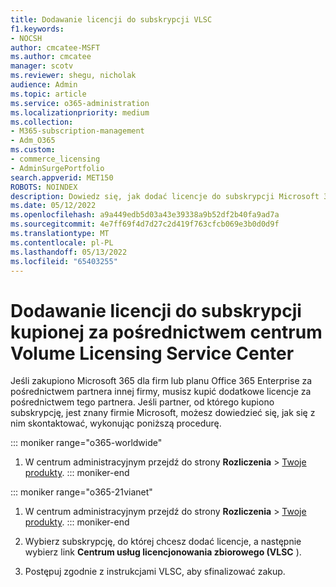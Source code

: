 ```yaml
---
title: Dodawanie licencji do subskrypcji VLSC
f1.keywords:
- NOCSH
author: cmcatee-MSFT
ms.author: cmcatee
manager: scotv
ms.reviewer: shegu, nicholak
audience: Admin
ms.topic: article
ms.service: o365-administration
ms.localizationpriority: medium
ms.collection:
- M365-subscription-management
- Adm_O365
ms.custom:
- commerce_licensing
- AdminSurgePortfolio
search.appverid: MET150
ROBOTS: NOINDEX
description: Dowiedz się, jak dodać licencje do subskrypcji Microsoft 365 zakupionej za pośrednictwem partnera innej firmy, rozpoznanego przez firmę Microsoft.
ms.date: 05/12/2022
ms.openlocfilehash: a9a449edb5d03a43e39338a9b52df2b40fa9ad7a
ms.sourcegitcommit: 4e7ff69f4d7d27c2d419f763cfcb069e3b0d0d9f
ms.translationtype: MT
ms.contentlocale: pl-PL
ms.lasthandoff: 05/13/2022
ms.locfileid: "65403255"
---
```

# <a name="add-licenses-to-a-subscription-purchased-through-the-volume-licensing-service-center"></a>Dodawanie licencji do subskrypcji kupionej za pośrednictwem centrum Volume Licensing Service Center

Jeśli zakupiono Microsoft 365 dla firm lub planu Office 365 Enterprise za pośrednictwem partnera innej firmy, musisz kupić dodatkowe licencje za pośrednictwem tego partnera. Jeśli partner, od którego kupiono subskrypcję, jest znany firmie Microsoft, możesz dowiedzieć się, jak się z nim skontaktować, wykonując poniższą procedurę.
  
::: moniker range="o365-worldwide"

1. W centrum administracyjnym przejdź do strony **Rozliczenia** \> <a href="https://go.microsoft.com/fwlink/p/?linkid=842054" target="_blank">Twoje produkty</a>.
::: moniker-end

::: moniker range="o365-21vianet"

1. W centrum administracyjnym przejdź do strony **Rozliczenia** \> <a href="https://go.microsoft.com/fwlink/p/?linkid=850626" target="_blank">Twoje produkty</a>.
::: moniker-end

2. Wybierz subskrypcję, do której chcesz dodać licencje, a następnie wybierz link **Centrum usług licencjonowania zbiorowego (VLSC** ).

3. Postępuj zgodnie z instrukcjami VLSC, aby sfinalizować zakup.